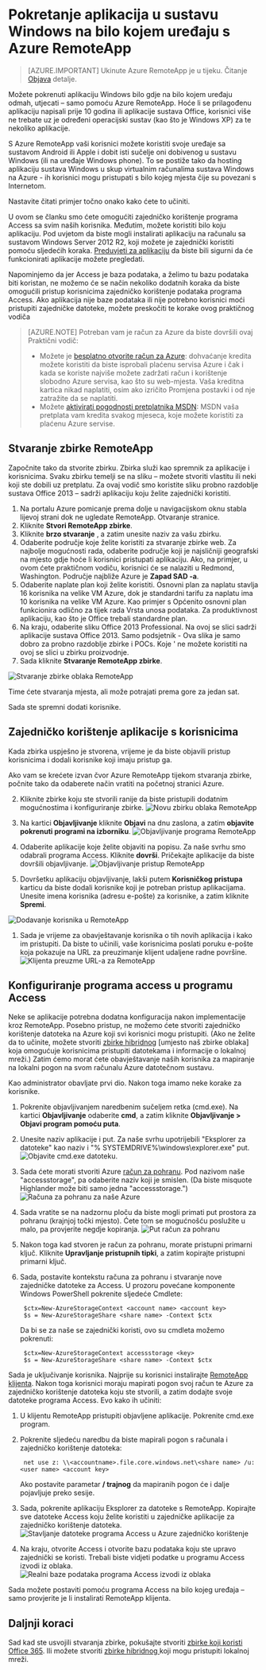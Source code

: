<properties
   pageTitle="Pokretanje aplikacija u sustavu Windows na bilo kojem uređaju s Azure RemoteApp | Microsoft Azure"
   description="Saznajte kako zajednički koristiti bilo koju aplikaciju sustava Windows s korisnicima Azure RemoteApp."
   services="remoteapp"
   documentationCenter=""
   authors="lizap"
   manager="mbaldwin"
   editor=""/>

<tags
   ms.service="remoteapp"
   ms.devlang="na"
   ms.topic="hero-article"
   ms.tgt_pltfrm="na"
   ms.workload="compute"
   ms.date="08/15/2016"
   ms.author="elizapo"/>

# <a name="run-any-windows-app-on-any-device-with-azure-remoteapp"></a>Pokretanje aplikacija u sustavu Windows na bilo kojem uređaju s Azure RemoteApp

> [AZURE.IMPORTANT]
> Ukinute Azure RemoteApp je u tijeku. Čitanje [Objava](https://go.microsoft.com/fwlink/?linkid=821148) detalje.

Možete pokrenuti aplikaciju Windows bilo gdje na bilo kojem uređaju odmah, utjecati – samo pomoću Azure RemoteApp. Hoće li se prilagođenu aplikaciju napisali prije 10 godina ili aplikacije sustava Office, korisnici više ne trebate uz je određeni operacijski sustav (kao što je Windows XP) za te nekoliko aplikacije.

S Azure RemoteApp vaši korisnici možete koristiti svoje uređaje sa sustavom Android ili Apple i dobit isti sučelje oni dobivenog u sustavu Windows (ili na uređaje Windows phone). To se postiže tako da hosting aplikaciju sustava Windows u skup virtualnim računalima sustava Windows na Azure - ih korisnici mogu pristupati s bilo kojeg mjesta čije su povezani s Internetom. 

Nastavite čitati primjer točno onako kako ćete to učiniti.

U ovom se članku smo ćete omogućiti zajedničko korištenje programa Access sa svim naših korisnika. Međutim, možete koristiti bilo koju aplikaciju. Pod uvjetom da biste mogli instalirati aplikaciju na računalu sa sustavom Windows Server 2012 R2, koji možete je zajednički koristiti pomoću sljedećih koraka. [Preduvjeti za aplikaciju](remoteapp-appreqs.md) da biste bili sigurni da će funkcionirati aplikacije možete pregledati.

Napominjemo da jer Access je baza podataka, a želimo tu bazu podataka biti koristan, ne možemo će se način nekoliko dodatnih koraka da biste omogućili pristup korisnicima zajedničko korištenje podataka programa Access. Ako aplikacija nije baze podataka ili nije potrebno korisnici moći pristupiti zajedničke datoteke, možete preskočiti te korake ovog praktičnog vodiča

> [AZURE.NOTE] <a name="note"></a>Potreban vam je račun za Azure da biste dovršili ovaj Praktični vodič:
> - Možete je [besplatno otvorite račun za Azure](https://azure.microsoft.com/free/?WT.mc_id=A261C142F): dohvaćanje kredita možete koristiti da biste isprobali plaćenu servisa Azure i čak i kada se koriste najviše možete zadržati račun i korištenje slobodno Azure servisa, kao što su web-mjesta. Vaša kreditna kartica nikad naplatiti, osim ako izričito Promjena postavki i od nje zatražite da se naplatiti.
> - Možete [aktivirati pogodnosti pretplatnika MSDN](https://azure.microsoft.com/pricing/member-offers/msdn-benefits-details/?WT.mc_id=A261C142F): MSDN vaša pretplata vam kredita svakog mjeseca, koje možete koristiti za plaćenu Azure servise.


## <a name="create-a-collection-in-remoteapp"></a>Stvaranje zbirke RemoteApp

Započnite tako da stvorite zbirku. Zbirka služi kao spremnik za aplikacije i korisnicima. Svaku zbirku temelji se na sliku – možete stvoriti vlastitu ili neki koji ste dobili uz pretplatu. Za ovaj vodič smo koristite sliku probno razdoblje sustava Office 2013 – sadrži aplikaciju koju želite zajednički koristiti.

1. Na portalu Azure pomicanje prema dolje u navigacijskom oknu stabla lijevoj strani dok ne ugledate RemoteApp. Otvaranje stranice.
2. Kliknite **Stvori RemoteApp zbirke**.
3. Kliknite **brzo stvaranje** , a zatim unesite naziv za vašu zbirku.
4. Odaberite područje koje želite koristiti za stvaranje zbirke web. Za najbolje mogućnosti rada, odaberite područje koji je najsličniji geografski na mjesto gdje hoće li korisnici pristupati aplikaciju. Ako, na primjer, u ovom ćete praktičnom vodiču, korisnici će se nalaziti u Redmond, Washington. Područje najbliže Azure je **Zapad SAD -a**.
5. Odaberite naplate plan koji želite koristiti. Osnovni plan za naplatu stavlja 16 korisnika na velike VM Azure, dok je standardni tarifu za naplatu ima 10 korisnika na velike VM Azure. Kao primjer s Općenito osnovni plan funkcionira odlično za tijek rada Vrsta unosa podataka. Za produktivnost aplikaciju, kao što je Office trebali standardne plan.
6. Na kraju, odaberite sliku Office 2013 Professional. Na ovoj se slici sadrži aplikacije sustava Office 2013. Samo podsjetnik - Ova slika je samo dobro za probno razdoblje zbirke i POCs. Koje ' ne možete koristiti na ovoj se slici u zbirku proizvodnje.
7. Sada kliknite **Stvaranje RemoteApp zbirke**.

![Stvaranje zbirke oblaka RemoteApp](./media/remoteapp-anyapp/ra-anyappcreatecollection.png)

Time ćete stvaranja mjesta, ali može potrajati prema gore za jedan sat.

Sada ste spremni dodati korisnike.

## <a name="share-the-app-with-users"></a>Zajedničko korištenje aplikacije s korisnicima

Kada zbirka uspješno je stvorena, vrijeme je da biste objavili pristup korisnicima i dodali korisnike koji imaju pristup ga.

Ako vam se krećete izvan čvor Azure RemoteApp tijekom stvaranja zbirke, počnite tako da odaberete način vratiti na početnoj stranici Azure.

2. Kliknite zbirke koju ste stvorili ranije da biste pristupili dodatnim mogućnostima i konfiguriranje zbirke.
![Novu zbirku oblaka RemoteApp](./media/remoteapp-anyapp/ra-anyappcollection.png)
3. Na kartici **Objavljivanje** kliknite **Objavi** na dnu zaslona, a zatim **objavite pokrenuti programi na izborniku**.
![Objavljivanje programa RemoteApp](./media/remoteapp-anyapp/ra-anyapppublish.png)
4. Odaberite aplikacije koje želite objaviti na popisu. Za naše svrhu smo odabrali programa Access. Kliknite **dovrši**. Pričekajte aplikacije da biste dovršili objavljivanje.
![Objavljivanje pristup RemoteApp](./media/remoteapp-anyapp/ra-anyapppublishaccess.png)


1. Dovršetku aplikaciju objavljivanje, lakši putem **Korisničkog pristupa** karticu da biste dodali korisnike koji je potreban pristup aplikacijama. Unesite imena korisnika (adresu e-pošte) za korisnike, a zatim kliknite **Spremi**.

![Dodavanje korisnika u RemoteApp](./media/remoteapp-anyapp/ra-anyappaddusers.png)


1. Sada je vrijeme za obavještavanje korisnika o tih novih aplikacija i kako im pristupiti. Da biste to učinili, vaše korisnicima poslati poruku e-pošte koja pokazuje na URL za preuzimanje klijent udaljene radne površine.
![Klijenta preuzme URL-a za RemoteApp](./media/remoteapp-anyapp/ra-anyappurl.png)

## <a name="configure-access-to-access"></a>Konfiguriranje programa access u programu Access

Neke se aplikacije potrebna dodatna konfiguracija nakon implementacije kroz RemoteApp. Posebno pristup, ne možemo ćete stvoriti zajedničko korištenje datoteka na Azure koji svi korisnici mogu pristupiti. (Ako ne želite da to učinite, možete stvoriti [zbirke hibridnog](remoteapp-create-hybrid-deployment.md) [umjesto naš zbirke oblaka] koja omogućuje korisnicima pristupiti datotekama i informacije o lokalnoj mreži.) Zatim ćemo morat ćete obavještavanje naših korisnika za mapiranje na lokalni pogon na svom računalu Azure datotečnom sustavu.

Kao administrator obavljate prvi dio. Nakon toga imamo neke korake za korisnike.

1. Pokrenite objavljivanjem naredbenim sučeljem retka (cmd.exe). Na kartici **Objavljivanje** odaberite **cmd**, a zatim kliknite **Objavljivanje > Objavi program pomoću puta**.
2. Unesite naziv aplikacije i put. Za naše svrhu upotrijebili "Eksplorer za datoteke" kao naziv i "% SYSTEMDRIVE%\windows\explorer.exe" put.
![Objavite cmd.exe datoteku.](./media/remoteapp-anyapp/ra-publishcmd.png)
3. Sada ćete morati stvoriti Azure [račun za pohranu](../storage/storage-create-storage-account.md). Pod nazivom naše "accessstorage", pa odaberite naziv koji je smislen. (Da biste misquote Highlander može biti samo jedna "accessstorage.") ![Računa za pohranu za naše Azure](./media/remoteapp-anyapp/ra-anyappazurestorage.png)
4. Sada vratite se na nadzornu ploču da biste mogli primati put prostora za pohranu (krajnjoj točki mjesto). Ćete tom se mogućnošću poslužite u malo, pa provjerite negdje kopiranja.
![Put račun za pohranu](./media/remoteapp-anyapp/ra-anyappstoragelocation.png)
5. Nakon toga kad stvoren je račun za pohranu, morate pristupni primarni ključ. Kliknite **Upravljanje pristupnih tipki**, a zatim kopirajte pristupni primarni ključ.
6. Sada, postavite kontekstu računa za pohranu i stvaranje nove zajedničke datoteke za Access. U prozoru povećane komponente Windows PowerShell pokrenite sljedeće Cmdlete:

        $ctx=New-AzureStorageContext <account name> <account key>
        $s = New-AzureStorageShare <share name> -Context $ctx

    Da bi se za naše se zajednički koristi, ovo su cmdleta možemo pokrenuti:

        $ctx=New-AzureStorageContext accessstorage <key>
        $s = New-AzureStorageShare <share name> -Context $ctx


Sada je uključivanje korisnika. Najprije su korisnici instalirajte [RemoteApp klijenta](remoteapp-clients.md). Nakon toga korisnici moraju mapirati pogon svoj račun te Azure za zajedničko korištenje datoteka koju ste stvorili, a zatim dodajte svoje datoteke programa Access. Evo kako ih učiniti:

1. U klijentu RemoteApp pristupiti objavljene aplikacije. Pokrenite cmd.exe program.
2. Pokrenite sljedeću naredbu da biste mapirali pogon s računala i zajedničko korištenje datoteka:

        net use z: \\<accountname>.file.core.windows.net\<share name> /u:<user name> <account key>

    Ako postavite parametar **/ trajnog** da mapiranih pogon će i dalje pojavljuje preko sesije.
1. Sada, pokrenite aplikaciju Eksplorer za datoteke s RemoteApp. Kopirajte sve datoteke Access koju želite koristiti u zajedničke aplikacije za zajedničko korištenje datoteka.
![Stavljanje datoteke programa Access u Azure zajedničko korištenje](./media/remoteapp-anyapp/ra-anyappuseraccess.png)
1. Na kraju, otvorite Access i otvorite bazu podataka koju ste upravo zajednički se koristi. Trebali biste vidjeti podatke u programu Access izvodi iz oblaka.
![Realni baze podataka programa Access izvodi iz oblaka](./media/remoteapp-anyapp/ra-anyapprunningaccess.png)

Sada možete postaviti pomoću programa Access na bilo kojeg uređaja – samo provjerite je li instalirati RemoteApp klijenta.

<!--Every topic should have next steps and links to the next logical set of content to keep the customer engaged-->
## <a name="next-steps"></a>Daljnji koraci

Sad kad ste usvojili stvaranja zbirke, pokušajte stvoriti [zbirke koji koristi Office 365](remoteapp-tutorial-o365anywhere.md). Ili možete stvoriti [zbirke hibridnog ](remoteapp-create-hybrid-deployment.md)koji mogu pristupiti lokalnoj mreži.

<!--Image references-->
 
